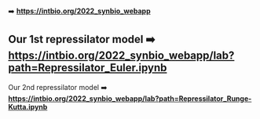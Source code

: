 

➡️ **https://intbio.org/2022_synbio_webapp**

Our 1st repressilator model
➡️ **https://intbio.org/2022_synbio_webapp/lab?path=Repressilator_Euler.ipynb**
----
Our 2nd repressilator model
➡️ **https://intbio.org/2022_synbio_webapp/lab?path=Repressilator_Runge-Kutta.ipynb**

